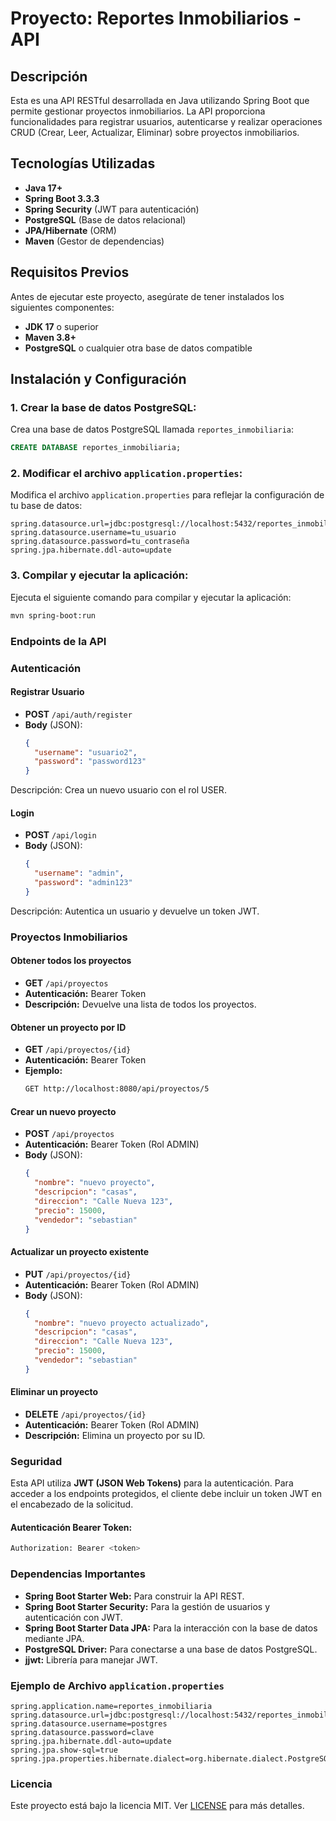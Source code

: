 # Proyecto: Reportes Inmobiliarios - API

## Descripción
Esta es una API RESTful desarrollada en Java utilizando Spring Boot que permite gestionar proyectos inmobiliarios. La API proporciona funcionalidades para registrar usuarios, autenticarse y realizar operaciones CRUD (Crear, Leer, Actualizar, Eliminar) sobre proyectos inmobiliarios.

## Tecnologías Utilizadas
- **Java 17+**
- **Spring Boot 3.3.3**
- **Spring Security** (JWT para autenticación)
- **PostgreSQL** (Base de datos relacional)
- **JPA/Hibernate** (ORM)
- **Maven** (Gestor de dependencias)

## Requisitos Previos
Antes de ejecutar este proyecto, asegúrate de tener instalados los siguientes componentes:
- **JDK 17** o superior
- **Maven 3.8+**
- **PostgreSQL** o cualquier otra base de datos compatible

## Instalación y Configuración

### 1. Crear la base de datos PostgreSQL:

Crea una base de datos PostgreSQL llamada `reportes_inmobiliaria`:
```sql
CREATE DATABASE reportes_inmobiliaria;
```

### 2. Modificar el archivo `application.properties`:

Modifica el archivo `application.properties` para reflejar la configuración de tu base de datos:

```properties
spring.datasource.url=jdbc:postgresql://localhost:5432/reportes_inmobiliaria
spring.datasource.username=tu_usuario
spring.datasource.password=tu_contraseña
spring.jpa.hibernate.ddl-auto=update
```

### 3. Compilar y ejecutar la aplicación:

Ejecuta el siguiente comando para compilar y ejecutar la aplicación:

```bash
mvn spring-boot:run
```

### Endpoints de la API

### Autenticación

#### Registrar Usuario
- **POST** `/api/auth/register`
- **Body** (JSON):
  ```json
  {
    "username": "usuario2",
    "password": "password123"
  }
Descripción: Crea un nuevo usuario con el rol USER.

#### Login
- **POST** `/api/login`
- **Body** (JSON):
  ```json
  {
    "username": "admin",
    "password": "admin123"
  }
Descripción: Autentica un usuario y devuelve un token JWT.

### Proyectos Inmobiliarios

#### Obtener todos los proyectos
- **GET** `/api/proyectos`
- **Autenticación:** Bearer Token
- **Descripción:** Devuelve una lista de todos los proyectos.

#### Obtener un proyecto por ID
- **GET** `/api/proyectos/{id}`
- **Autenticación:** Bearer Token
- **Ejemplo:**
  ```bash
  GET http://localhost:8080/api/proyectos/5
  ```

#### Crear un nuevo proyecto
- **POST** `/api/proyectos`
- **Autenticación:** Bearer Token (Rol ADMIN)
- **Body** (JSON):
  ```json
  {
    "nombre": "nuevo proyecto",
    "descripcion": "casas",
    "direccion": "Calle Nueva 123",
    "precio": 15000,
    "vendedor": "sebastian"
  }
  ```
#### Actualizar un proyecto existente
- **PUT** `/api/proyectos/{id}`
- **Autenticación:** Bearer Token (Rol ADMIN)
- **Body** (JSON):
  ```json
  {
    "nombre": "nuevo proyecto actualizado",
    "descripcion": "casas",
    "direccion": "Calle Nueva 123",
    "precio": 15000,
    "vendedor": "sebastian"
  }
  ```

#### Eliminar un proyecto
- **DELETE** `/api/proyectos/{id}`
- **Autenticación:** Bearer Token (Rol ADMIN)
- **Descripción:** Elimina un proyecto por su ID.


### Seguridad
Esta API utiliza **JWT (JSON Web Tokens)** para la autenticación. Para acceder a los endpoints protegidos, el cliente debe incluir un token JWT en el encabezado de la solicitud.

#### Autenticación Bearer Token:
```bash
Authorization: Bearer <token>
```

### Dependencias Importantes
- **Spring Boot Starter Web:** Para construir la API REST.
- **Spring Boot Starter Security:** Para la gestión de usuarios y autenticación con JWT.
- **Spring Boot Starter Data JPA:** Para la interacción con la base de datos mediante JPA.
- **PostgreSQL Driver:** Para conectarse a una base de datos PostgreSQL.
- **jjwt:** Librería para manejar JWT.


### Ejemplo de Archivo `application.properties`
```properties
spring.application.name=reportes_inmobiliaria
spring.datasource.url=jdbc:postgresql://localhost:5432/reportes_inmobiliaria
spring.datasource.username=postgres
spring.datasource.password=clave
spring.jpa.hibernate.ddl-auto=update
spring.jpa.show-sql=true
spring.jpa.properties.hibernate.dialect=org.hibernate.dialect.PostgreSQLDialect
```
### Licencia
Este proyecto está bajo la licencia MIT. Ver [LICENSE](LICENSE) para más detalles.




